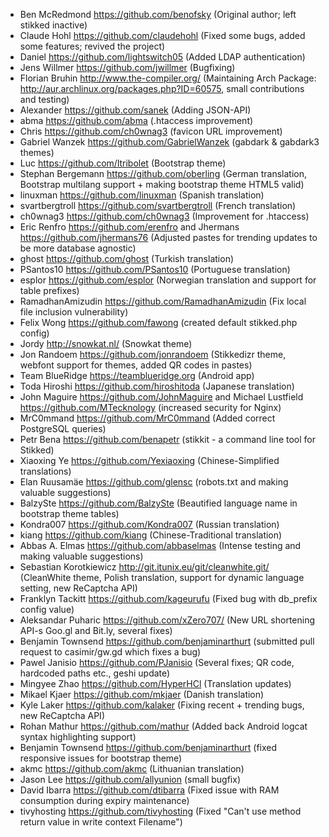 * Ben McRedmond https://github.com/benofsky (Original author; left stikked inactive)
* Claude Hohl https://github.com/claudehohl (Fixed some bugs, added some features; revived the project)
* Daniel https://github.com/lightswitch05 (Added LDAP authentication)
* Jens Willmer https://github.com/jwillmer (Bugfixing)
* Florian Bruhin http://www.the-compiler.org/ (Maintaining Arch Package: http://aur.archlinux.org/packages.php?ID=60575, small contributions and testing)
* Alexander https://github.com/sanek (Adding JSON-API)
* abma https://github.com/abma (.htaccess improvement)
* Chris https://github.com/ch0wnag3 (favicon URL improvement)
* Gabriel Wanzek https://github.com/GabrielWanzek (gabdark & gabdark3 themes)
* Luc https://github.com/ltribolet (Bootstrap theme)
* Stephan Bergemann https://github.com/oberling (German translation, Bootstrap multilang support + making bootstrap theme HTML5 valid)
* linuxman https://github.com/linuxman (Spanish translation)
* svartbergtroll https://github.com/svartbergtroll (French translation)
* ch0wnag3 https://github.com/ch0wnag3 (Improvement for .htaccess)
* Eric Renfro https://github.com/erenfro and Jhermans https://github.com/jhermans76 (Adjusted pastes for trending updates to be more database agnostic)
* ghost https://github.com/ghost (Turkish translation)
* PSantos10 https://github.com/PSantos10 (Portuguese translation)
* esplor https://github.com/esplor (Norwegian translation and support for table prefixes)
* RamadhanAmizudin https://github.com/RamadhanAmizudin (Fix local file inclusion vulnerability)
* Felix Wong https://github.com/fawong (created default stikked.php config)
* Jordy http://snowkat.nl/ (Snowkat theme)
* Jon Randoem https://github.com/jonrandoem (Stikkedizr theme, webfont support for themes, added QR codes in pastes)
* Team BlueRidge https://teamblueridge.org (Android app)
* Toda Hiroshi https://github.com/hiroshitoda (Japanese translation)
* John Maguire https://github.com/JohnMaguire and Michael Lustfield https://github.com/MTecknology (increased security for Nginx)
* MrC0mmand https://github.com/MrC0mmand (Added correct PostgreSQL queries)
* Petr Bena https://github.com/benapetr (stikkit - a command line tool for Stikked)
* Xiaoxing Ye https://github.com/Yexiaoxing (Chinese-Simplified translations)
* Elan Ruusamäe https://github.com/glensc (robots.txt and making valuable suggestions)
* BalzySte https://github.com/BalzySte (Beautified language name in bootstrap theme tables)
* Kondra007 https://github.com/Kondra007 (Russian translation)
* kiang https://github.com/kiang (Chinese-Traditional translation)
* Abbas A. Elmas https://github.com/abbaselmas (Intense testing and making valuable suggestions)
* Sebastian Korotkiewicz http://git.itunix.eu/git/cleanwhite.git/ (CleanWhite theme, Polish translation, support for dynamic language setting, new ReCaptcha API)
* Franklyn Tackitt https://github.com/kageurufu (Fixed bug with db_prefix config value)
* Aleksandar Puharic https://github.com/xZero707/ (New URL shortening API-s Goo.gl and Bit.ly, several fixes)
* Benjamin Townsend https://github.com/benjaminarthurt (submitted pull request to casimir/gw.gd which fixes a bug)
* Pawel Janisio https://github.com/PJanisio (Several fixes; QR code, hardcoded paths etc., geshi update)
* Mingyee Zhao https://github.com/HyperHCl (Translation updates)
* Mikael Kjaer https://github.com/mkjaer (Danish translation)
* Kyle Laker https://github.com/kalaker (Fixing recent + trending bugs, new ReCaptcha API)
* Rohan Mathur https://github.com/mathur (Added back Android logcat syntax highlighting support)
* Benjamin Townsend https://github.com/benjaminarthurt (fixed responsive issues for bootstrap theme)
* akmc https://github.com/akmc (Lithuanian translation)
* Jason Lee https://github.com/allyunion (small bugfix)
* David Ibarra https://github.com/dtibarra (Fixed issue with RAM consumption during expiry maintenance)
* tivyhosting https://github.com/tivyhosting (Fixed "Can't use method return value in write context Filename")
